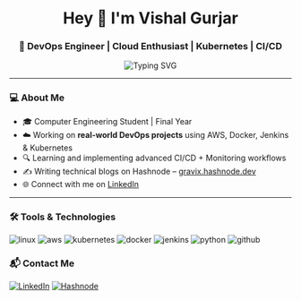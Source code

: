<h1 align="center">Hey 👋 I'm Vishal Gurjar</h1>
<h3 align="center">🚀 DevOps Engineer | Cloud Enthusiast | Kubernetes | CI/CD</h3>

<p align="center">
  <img src="https://readme-typing-svg.herokuapp.com?font=Fira+Code&duration=3000&pause=1000&color=F7931E&center=true&vCenter=true&width=435&lines=Building+Cloud-Native+Infrastructure+%F0%9F%92%BB;Automating+Everything+with+DevOps+%F0%9F%9A%80;Scaling+Apps+with+Kubernetes+%F0%9F%9B%A0%EF%B8%8F" alt="Typing SVG" />
</p>

---

### 💻 About Me

- 🎓 Computer Engineering Student | Final Year  
- ☁️ Working on **real-world DevOps projects** using AWS, Docker, Jenkins & Kubernetes  
- 🔍 Learning and implementing advanced CI/CD + Monitoring workflows  
- ✍️ Writing technical blogs on Hashnode – [gravix.hashnode.dev](https://gravix.hashnode.dev)  
- 🌐 Connect with me on [LinkedIn](http://www.linkedin.com/in/vg-ahir-444-devops)

---


### 🛠️ Tools & Technologies

<p align="left">
  <img src="https://img.icons8.com/color/48/linux.png" alt="linux"/>
  <img src="https://img.icons8.com/color/48/amazon-web-services.png" alt="aws"/>
  <img src="https://img.icons8.com/color/48/kubernetes.png" alt="kubernetes"/>
  <img src="https://img.icons8.com/color/48/docker.png" alt="docker"/>
  <img src="https://img.icons8.com/color/48/jenkins.png" alt="jenkins"/>
  <img src="https://img.icons8.com/color/48/python.png" alt="python"/>
  <img src="https://img.icons8.com/fluency/48/github.png" alt="github"/>
</p>



### 📬 Contact Me
[![LinkedIn](https://img.shields.io/badge/LinkedIn-blue?style=for-the-badge&logo=linkedin)](http://www.linkedin.com/in/vg-ahir-444-devops)
[![Hashnode](https://img.shields.io/badge/Blog-Hashnode-blue?style=for-the-badge&logo=hashnode)](https://gravix.hashnode.dev)
